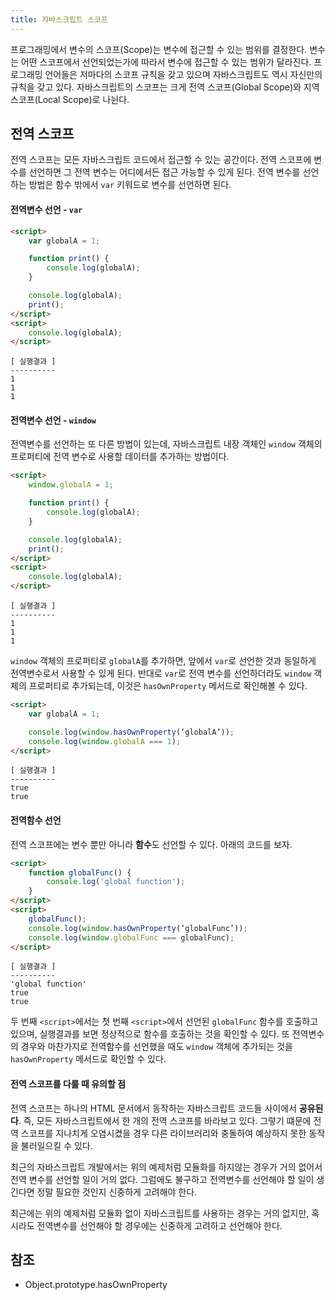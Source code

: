```yaml
---
title: 자바스크립트 스코프
---
```


프로그래밍에서 변수의 스코프(Scope)는 변수에 접근할 수 있는 범위를 결정한다. 변수는 어떤 스코프에서 선언되었는가에 따라서 변수에 접근할 수 있는 범위가 달라진다. 프로그래밍 언어들은 저마다의 스코프 규칙을 갖고 있으며 자바스크립트도 역시 자신만의 규칙을 갖고 있다. 자바스크립트의 스코프는 크게 전역 스코프(Global Scope)와 지역 스코프(Local Scope)로 나뉜다.

## 전역 스코프

전역 스코프는 모든 자바스크립트 코드에서 접근할 수 있는 공간이다. 전역 스코프에 변수를 선언하면 그 전역 변수는 어디에서든 접근 가능할 수 있게 된다. 전역 변수를 선언하는 방법은 함수 밖에서 `var` 키워드로 변수를 선언하면 된다. 

#### 전역변수 선언 - `var`

```html
<script>
    var globalA = 1;

    function print() {
        console.log(globalA);
    }

    console.log(globalA);
    print();
</script>
<script>
    console.log(globalA);
</script>
```

```
[ 실행결과 ]
----------
1
1
1
```

#### 전역변수 선언 - `window`

전역변수를 선언하는 또 다른 방법이 있는데, 자바스크립트 내장 객체인 `window` 객체의 프로퍼티에 전역 변수로 사용할 데이터를 추가하는 방법이다.

```html
<script>
    window.globalA = 1;

    function print() { 
        console.log(globalA); 
    }

    console.log(globalA);
    print();
</script>
<script>
    console.log(globalA); 
</script>
```
```
[ 실행결과 ]
----------
1
1
1
```

`window` 객체의 프로퍼티로 `globalA`를 추가하면, 앞에서 `var`로 선언한 것과 동일하게 전역변수로서 사용할 수 있게 된다. 반대로 `var`로 전역 변수를 선언하더라도 `window` 객체의 프로퍼티로 추가되는데, 이것은 `hasOwnProperty` 메서드로 확인해볼 수 있다.

```html
<script>
    var globalA = 1;

    console.log(window.hasOwnProperty(‘globalA’));
    console.log(window.globalA === 1); 
</script>
```
```
[ 실행결과 ]
----------
true
true
```

#### 전역함수 선언

전역 스코프에는 변수 뿐만 아니라 **함수**도 선언할 수 있다. 아래의 코드를 보자.

```html
<script>
    function globalFunc() {
        console.log('global function');
    }
</script>
<script>
    globalFunc();
    console.log(window.hasOwnProperty(‘globalFunc’));
    console.log(window.globalFunc === globalFunc); 
</script>
```
```
[ 실행결과 ]
----------
'global function'
true
true
```

두 번째 `<script>`에서는 첫 번째 `<script>`에서 선언된 `globalFunc` 함수를 호출하고 있으며, 실행결과를 보면 정상적으로 함수를 호출하는 것을 확인할 수 있다. 또 전역변수의 경우와 마찬가지로 전역함수를 선언했을 때도 `window` 객체에 추가되는 것을 `hasOwnProperty` 메서드로 확인할 수 있다. 

#### 전역 스코프를 다룰 때 유의할 점

전역 스코프는 하나의 HTML 문서에서 동작하는 자바스크립트 코드들 사이에서 **공유된다**. 즉, 모든 자바스크립트에서 한 개의 전역 스코프를 바라보고 있다. 그렇기 떄문에 전역 스코프를 지나치게 오염시켰을 경우 다른 라이브러리와 충돌하여 예상하지 못한 동작을 불러일으킬 수 있다.

최근의 자바스크립트 개발에서는 위의 예제처럼 모듈화를 하지않는 경우가 거의 없어서 전역 변수를 선언할 일이 거의 없다. 그럼에도 불구하고 전역변수를 선언해야 할 일이 생긴다면 정말 필요한 것인지 신중하게 고려해야 한다.

최근에는 위의 예제처럼 모듈화 없이 자바스크립트를 사용하는 경우는 거의 없지만, 혹시라도 전역변수를 선언해야 할 경우에는 신중하게 고려하고 선언해야 한다.

## 참조

- Object.prototype.hasOwnProperty

<!--
## 지역 스코프

지역 스코프의 유효 범위는 전역 스코프와 달리 일부로 한정되어 있다. 지역 변수를 선언할 수 있는 지역 스코프는 **함수 스코프**와 ECMAScript 2015부터 추가된 **블록 스코프**가 있다.

#### 함수 스코프 (Function Scope)

함수 스코프로 변수를 선언하면 그 변수는 변수를 선언한 함수 안에서만 접근할 수 있다. 즉, 함수 외부에서는 변수에 접근할 수 없게 된다. 

```js
function f1(){
    var localA = 1; // 1
    console.log(localA); // 2
}

f1(); 
console.log(localA); // 3
```

```
[ 실행결과 ]
----------
1
Uncaught ReferenceError: localA is not defined
```

위의 코드를 살펴보면 `f1` 함수의 본문에서 `localA`를 선언하고, `localA`를 출력하고 있다. 그리고 `f1` 함수를 실행해보면 `localA`가 `f1` 함수의 스코프에서 선언되었으므로 로그는 정상적으로 출력된다. 하지만 `f1` 함수 외부에서 `localA` 변수의 값을 출력하려고 시도했을 때, 함수의 외부에서는 `localA`가 정의되지 않았기 때문에 에러가 발생했다.

#### 중첩된 함수 스코프

한 개의 함수가 아니라, 두 개의 함수가 중첩된 상황에서는 어떻게 될까? 

```js
function f1(){
    var localA = 1;

    function f2(){
        var localB = 2;
        console.log(localA);
    }

    f2();
    console.log(localB)
}

f1();
```

```
[ 실행결과 ]
----------
1
Uncaught ReferenceError: localB is not defined
```

실행 결과를 보면 내부 함수 `f2`(**내부 스코프**)에서는 외부 함수 `f1`(**외부 스코프**)에서 선언된 변수에 접근할 수 있는 것을 확인할 수 있다. 하지만 외부 스코프에서는 내부 스코프에서 선언된 변수에 접근할 수 없다.

#### 지역 스코프의 형성

#### 블록 스코프
-->